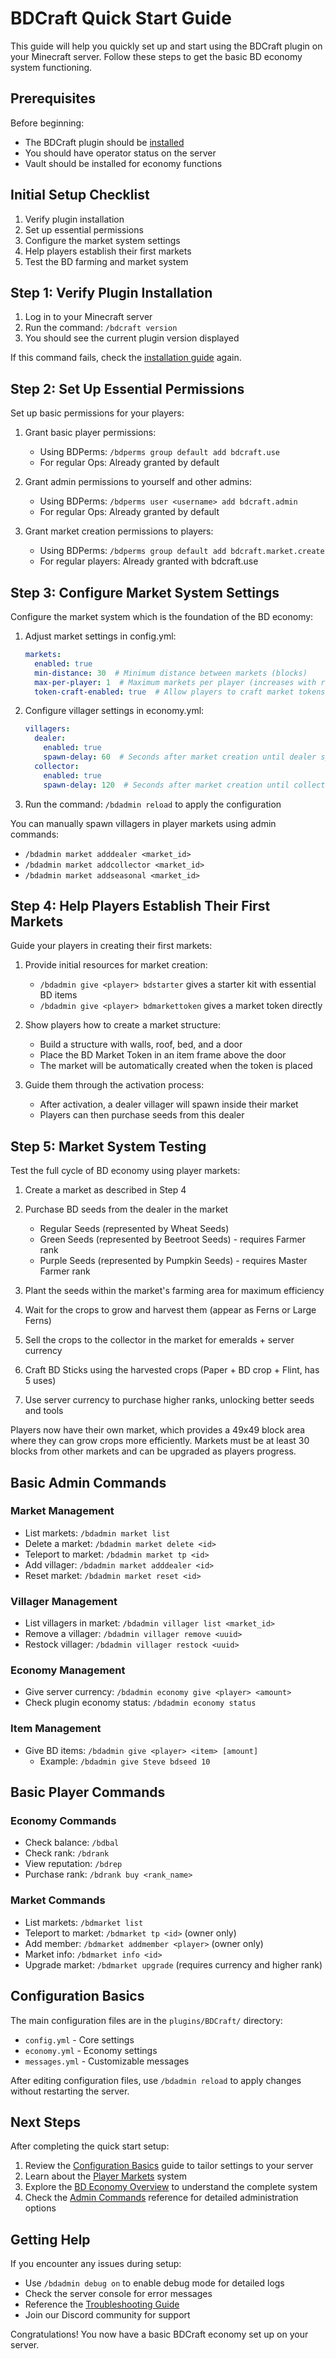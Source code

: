 # BDCraft Quick Start Guide

This guide will help you quickly set up and start using the BDCraft plugin on your Minecraft server. Follow these steps to get the basic BD economy system functioning.

## Prerequisites

Before beginning:

- The BDCraft plugin should be [installed](./installation.md)
- You should have operator status on the server
- Vault should be installed for economy functions

## Initial Setup Checklist

1. Verify plugin installation
2. Set up essential permissions
3. Configure the market system settings
4. Help players establish their first markets
5. Test the BD farming and market system

## Step 1: Verify Plugin Installation

1. Log in to your Minecraft server
2. Run the command: `/bdcraft version`
3. You should see the current plugin version displayed

If this command fails, check the [installation guide](./installation.md) again.

## Step 2: Set Up Essential Permissions

Set up basic permissions for your players:

1. Grant basic player permissions:
   - Using BDPerms: `/bdperms group default add bdcraft.use`
   - For regular Ops: Already granted by default

2. Grant admin permissions to yourself and other admins:
   - Using BDPerms: `/bdperms user <username> add bdcraft.admin`
   - For regular Ops: Already granted by default

3. Grant market creation permissions to players:
   - Using BDPerms: `/bdperms group default add bdcraft.market.create`
   - For regular players: Already granted with bdcraft.use

## Step 3: Configure Market System Settings

Configure the market system which is the foundation of the BD economy:

1. Adjust market settings in config.yml:
   ```yaml
   markets:
     enabled: true
     min-distance: 30  # Minimum distance between markets (blocks)
     max-per-player: 1  # Maximum markets per player (increases with rank)
     token-craft-enabled: true  # Allow players to craft market tokens
   ```

2. Configure villager settings in economy.yml:
   ```yaml
   villagers:
     dealer:
       enabled: true
       spawn-delay: 60  # Seconds after market creation until dealer spawns
     collector:
       enabled: true
       spawn-delay: 120  # Seconds after market creation until collector spawns
   ```

3. Run the command: `/bdadmin reload` to apply the configuration

You can manually spawn villagers in player markets using admin commands:
- `/bdadmin market adddealer <market_id>`
- `/bdadmin market addcollector <market_id>`
- `/bdadmin market addseasonal <market_id>`

## Step 4: Help Players Establish Their First Markets

Guide your players in creating their first markets:

1. Provide initial resources for market creation:
   - `/bdadmin give <player> bdstarter` gives a starter kit with essential BD items 
   - `/bdadmin give <player> bdmarkettoken` gives a market token directly

2. Show players how to create a market structure:
   - Build a structure with walls, roof, bed, and a door
   - Place the BD Market Token in an item frame above the door
   - The market will be automatically created when the token is placed

3. Guide them through the activation process:
   - After activation, a dealer villager will spawn inside their market
   - Players can then purchase seeds from this dealer

## Step 5: Market System Testing

Test the full cycle of BD economy using player markets:

1. Create a market as described in Step 4

2. Purchase BD seeds from the dealer in the market
   - Regular Seeds (represented by Wheat Seeds)
   - Green Seeds (represented by Beetroot Seeds) - requires Farmer rank
   - Purple Seeds (represented by Pumpkin Seeds) - requires Master Farmer rank

3. Plant the seeds within the market's farming area for maximum efficiency

4. Wait for the crops to grow and harvest them (appear as Ferns or Large Ferns)

5. Sell the crops to the collector in the market for emeralds + server currency

6. Craft BD Sticks using the harvested crops (Paper + BD crop + Flint, has 5 uses)

7. Use server currency to purchase higher ranks, unlocking better seeds and tools

Players now have their own market, which provides a 49x49 block area where they can grow crops more efficiently. Markets must be at least 30 blocks from other markets and can be upgraded as players progress.

## Basic Admin Commands

### Market Management

- List markets: `/bdadmin market list`
- Delete a market: `/bdadmin market delete <id>`
- Teleport to market: `/bdadmin market tp <id>`
- Add villager: `/bdadmin market adddealer <id>`
- Reset market: `/bdadmin market reset <id>`

### Villager Management

- List villagers in market: `/bdadmin villager list <market_id>`
- Remove a villager: `/bdadmin villager remove <uuid>`
- Restock villager: `/bdadmin villager restock <uuid>`

### Economy Management

- Give server currency: `/bdadmin economy give <player> <amount>`
- Check plugin economy status: `/bdadmin economy status`

### Item Management

- Give BD items: `/bdadmin give <player> <item> [amount]`
  - Example: `/bdadmin give Steve bdseed 10`

## Basic Player Commands

### Economy Commands
- Check balance: `/bdbal`
- Check rank: `/bdrank`
- View reputation: `/bdrep`
- Purchase rank: `/bdrank buy <rank_name>`

### Market Commands
- List markets: `/bdmarket list`
- Teleport to market: `/bdmarket tp <id>` (owner only)
- Add member: `/bdmarket addmember <player>` (owner only)
- Market info: `/bdmarket info <id>`
- Upgrade market: `/bdmarket upgrade` (requires currency and higher rank)

## Configuration Basics

The main configuration files are in the `plugins/BDCraft/` directory:

- `config.yml` - Core settings
- `economy.yml` - Economy settings
- `messages.yml` - Customizable messages

After editing configuration files, use `/bdadmin reload` to apply changes without restarting the server.

## Next Steps

After completing the quick start setup:

1. Review the [Configuration Basics](./configuration.md) guide to tailor settings to your server
2. Learn about the [Player Markets](../player-features/player-markets.md) system
3. Explore the [BD Economy Overview](../core-systems/economy-overview.md) to understand the complete system
4. Check the [Admin Commands](../administration/admin-commands.md) reference for detailed administration options

## Getting Help

If you encounter any issues during setup:

- Use `/bdadmin debug on` to enable debug mode for detailed logs
- Check the server console for error messages
- Reference the [Troubleshooting Guide](../technical/troubleshooting.md)
- Join our Discord community for support

Congratulations! You now have a basic BDCraft economy set up on your server.